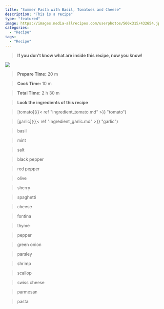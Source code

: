 ```yaml
---
title: "Summer Pasta with Basil, Tomatoes and Cheese"
description: "This is a recipe"
type: "featured"
image: https://images.media-allrecipes.com/userphotos/560x315/432654.jpg
categories: 
  - "Recipe"
tags: 
  - "Recipe"
---
```



>**If you don't know what are inside this recipe, now you know!**

![](../images/Recipes-Banner.jpg)
> **Prepare Time:** 20 m


> **Cook Time:** 10 m


> **Total Time:** 2 h 30 m

> **Look the ingredients of this recipe**

> [tomato]({{< ref "ingredient_tomato.md" >}} "tomato")

> [garlic]({{< ref "ingredient_garlic.md" >}} "garlic")

> basil

> mint

> salt

> black pepper

> red pepper

> olive

> sherry

> spaghetti

> cheese

> fontina

> thyme

> pepper

> green onion

> parsley

> shrimp

> scallop

> swiss cheese

> parmesan

> pasta

